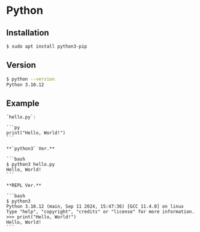 # Python

## Installation

```bash
$ sudo apt install python3-pip
```

## Version

```bash
$ python --version
Python 3.10.12
```

## Example

````{tab} Code
`hello.py`:

```py
print("Hello, World!")
```
````

````{tab} Terminal
**`python3` Ver.**

```bash
$ python3 hello.py
Hello, World!
```

**REPL Ver.**

```bash
$ python3
Python 3.10.12 (main, Sep 11 2024, 15:47:36) [GCC 11.4.0] on linux
Type "help", "copyright", "credits" or "license" for more information.
>>> print("Hello, World!")
Hello, World!
```
````
